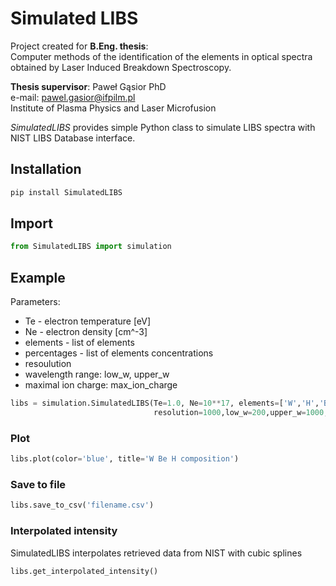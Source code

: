 # Simulated LIBS

Project created for **B.Eng. thesis**:  
Computer methods of the identification of the elements in optical spectra obtained by Laser Induced Breakdown Spectroscopy.

**Thesis supervisor**: Paweł Gąsior PhD  
e-mail: pawel.gasior@ifpilm.pl  
Institute of Plasma Physics and Laser Microfusion

*SimulatedLIBS* provides simple Python class to simulate LIBS spectra with NIST LIBS Database interface.

## Installation
```python
pip install SimulatedLIBS
```
## Import 
```python
from SimulatedLIBS import simulation
```
## Example
Parameters:  
- Te - electron temperature [eV]
- Ne - electron density [cm^-3]
- elements - list of elements 
- percentages - list of elements concentrations
- resoulution
- wavelength range: low_w, upper_w
- maximal ion charge: max_ion_charge 
```python
libs = simulation.SimulatedLIBS(Te=1.0, Ne=10**17, elements=['W','H','Be'],percentages=[50,25,25],
                                resolution=1000,low_w=200,upper_w=1000,max_ion_charge=3)
```

### Plot
```python
libs.plot(color='blue', title='W Be H composition')
```

### Save to file
```python
libs.save_to_csv('filename.csv')
```

### Interpolated intensity
SimulatedLIBS interpolates retrieved data from NIST with cubic splines
```python
libs.get_interpolated_intensity()
```
